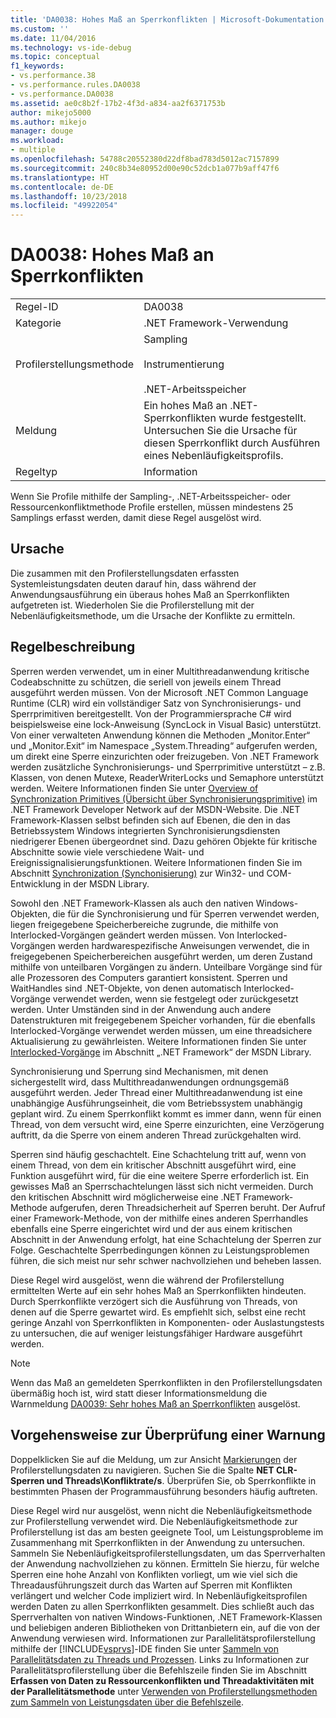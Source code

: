```yaml
---
title: 'DA0038: Hohes Maß an Sperrkonflikten | Microsoft-Dokumentation'
ms.custom: ''
ms.date: 11/04/2016
ms.technology: vs-ide-debug
ms.topic: conceptual
f1_keywords:
- vs.performance.38
- vs.performance.rules.DA0038
- vs.performance.DA0038
ms.assetid: ae0c8b2f-17b2-4f3d-a834-aa2f6371753b
author: mikejo5000
ms.author: mikejo
manager: douge
ms.workload:
- multiple
ms.openlocfilehash: 54788c20552380d22df8bad783d5012ac7157899
ms.sourcegitcommit: 240c8b34e80952d00e90c52dcb1a077b9aff47f6
ms.translationtype: HT
ms.contentlocale: de-DE
ms.lasthandoff: 10/23/2018
ms.locfileid: "49922054"
---
```

# <a name="da0038-high-rate-of-lock-contentions"></a>DA0038: Hohes Maß an Sperrkonflikten

|||  
|-|-|  
|Regel-ID|DA0038|  
|Kategorie|.NET Framework-Verwendung|  
|Profilerstellungsmethode|Sampling<br /><br /> Instrumentierung<br /><br /> .NET-Arbeitsspeicher|  
|Meldung|Ein hohes Maß an .NET-Sperrkonflikten wurde festgestellt. Untersuchen Sie die Ursache für diesen Sperrkonflikt durch Ausführen eines Nebenläufigkeitsprofils.|  
|Regeltyp|Information|  

 Wenn Sie Profile mithilfe der Sampling-, .NET-Arbeitsspeicher- oder Ressourcenkonfliktmethode Profile erstellen, müssen mindestens 25 Samplings erfasst werden, damit diese Regel ausgelöst wird.  

## <a name="cause"></a>Ursache  
 Die zusammen mit den Profilerstellungsdaten erfassten Systemleistungsdaten deuten darauf hin, dass während der Anwendungsausführung ein überaus hohes Maß an Sperrkonflikten aufgetreten ist. Wiederholen Sie die Profilerstellung mit der Nebenläufigkeitsmethode, um die Ursache der Konflikte zu ermitteln.  

## <a name="rule-description"></a>Regelbeschreibung  
 Sperren werden verwendet, um in einer Multithreadanwendung kritische Codeabschnitte zu schützen, die seriell von jeweils einem Thread ausgeführt werden müssen. Von der Microsoft .NET Common Language Runtime (CLR) wird ein vollständiger Satz von Synchronisierungs- und Sperrprimitiven bereitgestellt. Von der Programmiersprache C# wird beispielsweise eine lock-Anweisung (SyncLock in Visual Basic) unterstützt. Von einer verwalteten Anwendung können die Methoden „Monitor.Enter“ und „Monitor.Exit“ im Namespace „System.Threading“ aufgerufen werden, um direkt eine Sperre einzurichten oder freizugeben. Von .NET Framework werden zusätzliche Synchronisierungs- und Sperrprimitive unterstützt – z.B. Klassen, von denen Mutexe, ReaderWriterLocks und Semaphore unterstützt werden. Weitere Informationen finden Sie unter [Overview of Synchronization Primitives (Übersicht über Synchronisierungsprimitive)](http://go.microsoft.com/fwlink/?LinkId=177867) im .NET Framework Developer Network auf der MSDN-Website. Die .NET Framework-Klassen selbst befinden sich auf Ebenen, die den in das Betriebssystem Windows integrierten Synchronisierungsdiensten niedrigerer Ebenen übergeordnet sind. Dazu gehören Objekte für kritische Abschnitte sowie viele verschiedene Wait- und Ereignissignalisierungsfunktionen. Weitere Informationen finden Sie im Abschnitt [Synchronization (Synchonisierung)](http://go.microsoft.com/fwlink/?LinkId=177869) zur Win32- und COM-Entwicklung in der MSDN Library.  

 Sowohl den .NET Framework-Klassen als auch den nativen Windows-Objekten, die für die Synchronisierung und für Sperren verwendet werden, liegen freigegebene Speicherbereiche zugrunde, die mithilfe von Interlocked-Vorgängen geändert werden müssen. Von Interlocked-Vorgängen werden hardwarespezifische Anweisungen verwendet, die in freigegebenen Speicherbereichen ausgeführt werden, um deren Zustand mithilfe von unteilbaren Vorgängen zu ändern. Unteilbare Vorgänge sind für alle Prozessoren des Computers garantiert konsistent. Sperren und WaitHandles sind .NET-Objekte, von denen automatisch Interlocked-Vorgänge verwendet werden, wenn sie festgelegt oder zurückgesetzt werden. Unter Umständen sind in der Anwendung auch andere Datenstrukturen mit freigegebenem Speicher vorhanden, für die ebenfalls Interlocked-Vorgänge verwendet werden müssen, um eine threadsichere Aktualisierung zu gewährleisten. Weitere Informationen finden Sie unter [Interlocked-Vorgänge](http://go.microsoft.com/fwlink/?LinkId=177870) im Abschnitt „.NET Framework“ der MSDN Library.  

 Synchronisierung und Sperrung sind Mechanismen, mit denen sichergestellt wird, dass Multithreadanwendungen ordnungsgemäß ausgeführt werden. Jeder Thread einer Multithreadanwendung ist eine unabhängige Ausführungseinheit, die vom Betriebssystem unabhängig geplant wird. Zu einem Sperrkonflikt kommt es immer dann, wenn für einen Thread, von dem versucht wird, eine Sperre einzurichten, eine Verzögerung auftritt, da die Sperre von einem anderen Thread zurückgehalten wird.  

 Sperren sind häufig geschachtelt. Eine Schachtelung tritt auf, wenn von einem Thread, von dem ein kritischer Abschnitt ausgeführt wird, eine Funktion ausgeführt wird, für die eine weitere Sperre erforderlich ist. Ein gewisses Maß an Sperrschachtelungen lässt sich nicht vermeiden. Durch den kritischen Abschnitt wird möglicherweise eine .NET Framework-Methode aufgerufen, deren Threadsicherheit auf Sperren beruht. Der Aufruf einer Framework-Methode, von der mithilfe eines anderen Sperrhandles ebenfalls eine Sperre eingerichtet wird und der aus einem kritischen Abschnitt in der Anwendung erfolgt, hat eine Schachtelung der Sperren zur Folge. Geschachtelte Sperrbedingungen können zu Leistungsproblemen führen, die sich meist nur sehr schwer nachvollziehen und beheben lassen.  

 Diese Regel wird ausgelöst, wenn die während der Profilerstellung ermittelten Werte auf ein sehr hohes Maß an Sperrkonflikten hindeuten. Durch Sperrkonflikte verzögert sich die Ausführung von Threads, von denen auf die Sperre gewartet wird. Es empfiehlt sich, selbst eine recht geringe Anzahl von Sperrkonflikten in Komponenten- oder Auslastungstests zu untersuchen, die auf weniger leistungsfähiger Hardware ausgeführt werden.  

> [!NOTE]
>  Wenn das Maß an gemeldeten Sperrkonflikten in den Profilerstellungsdaten übermäßig hoch ist, wird statt dieser Informationsmeldung die Warnmeldung [DA0039: Sehr hohes Maß an Sperrkonflikten](../profiling/da0039-very-high-rate-of-lock-contentions.md) ausgelöst.  

## <a name="how-to-investigate-a-warning"></a>Vorgehensweise zur Überprüfung einer Warnung  
 Doppelklicken Sie auf die Meldung, um zur Ansicht [Markierungen](../profiling/marks-view.md) der Profilerstellungsdaten zu navigieren.  Suchen Sie die Spalte **NET CLR-Sperren und Threads\Konfliktrate/s**. Überprüfen Sie, ob Sperrkonflikte in bestimmten Phasen der Programmausführung besonders häufig auftreten.  

 Diese Regel wird nur ausgelöst, wenn nicht die Nebenläufigkeitsmethode zur Profilerstellung verwendet wird. Die Nebenläufigkeitsmethode zur Profilerstellung ist das am besten geeignete Tool, um Leistungsprobleme im Zusammenhang mit Sperrkonflikten in der Anwendung zu untersuchen. Sammeln Sie Nebenläufigkeitsprofilerstellungsdaten, um das Sperrverhalten der Anwendung nachvollziehen zu können. Ermitteln Sie hierzu, für welche Sperren eine hohe Anzahl von Konflikten vorliegt, um wie viel sich die Threadausführungszeit durch das Warten auf Sperren mit Konflikten verlängert und welcher Code impliziert wird. In Nebenläufigkeitsprofilen werden Daten zu allen Sperrkonflikten gesammelt. Dies schließt auch das Sperrverhalten von nativen Windows-Funktionen, .NET Framework-Klassen und beliebigen anderen Bibliotheken von Drittanbietern ein, auf die von der Anwendung verwiesen wird. Informationen zur Parallelitätsprofilerstellung mithilfe der [!INCLUDE[vsprvs](../code-quality/includes/vsprvs_md.md)]-IDE finden Sie unter [Sammeln von Parallelitätsdaten zu Threads und Prozessen](../profiling/collecting-thread-and-process-concurrency-data.md). Links zu Informationen zur Parallelitätsprofilerstellung über die Befehlszeile finden Sie im Abschnitt **Erfassen von Daten zu Ressourcenkonflikten und Threadaktivitäten mit der Parallelitätsmethode** unter [Verwenden von Profilerstellungsmethoden zum Sammeln von Leistungsdaten über die Befehlszeile](../profiling/using-profiling-methods-to-collect-performance-data-from-the-command-line.md).